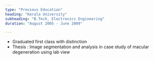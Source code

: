 ```yaml
---
type: "Previous Education"
heading: "Kerala University"
subheading: "B.Tech, Electronics Engineering"
duration: "August 2005 - June 2009"

---
```

* Graduated first class with distinction
* Thesis : Image segmentation and analysis in case study of macular degeneration using lab view
